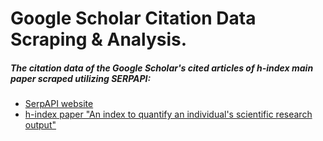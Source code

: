 # Google Scholar Citation Data Scraping & Analysis.        

##### The citation data of the Google Scholar's cited articles of h-index main paper scraped utilizing SERPAPI:

* [SerpAPI website](https://serpapi.com/)
* [h-index paper "An index to quantify an individual's scientific research output" ](https://scholar.google.com/scholar?cites=16535644945893830715&as_sdt=2005&sciodt=0,5&hl=en)

